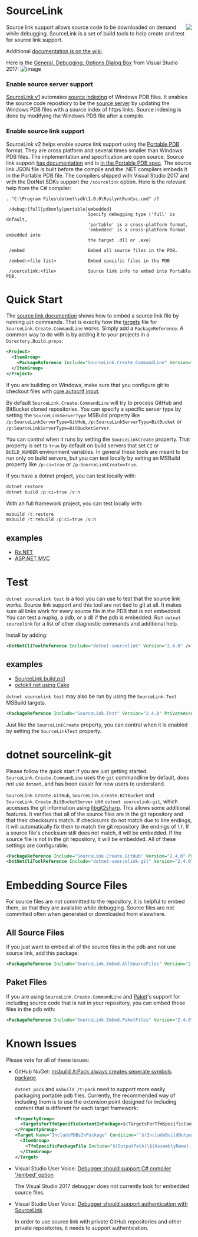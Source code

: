 
# SourceLink
<img src="https://ctaggart.github.io/SourceLink/SourceLink128.jpg" align="right">
Source link support allows source code to be downloaded on demand while debugging. SourceLink is a set of build tools to help create and test for source link support.

Additional [documentation is on the wiki](https://github.com/ctaggart/SourceLink/wiki).

Here is the [General, Debugging, Options Dialog Box](https://docs.microsoft.com/en-us/visualstudio/debugger/general-debugging-options-dialog-box) from Visual Studio 2017:
![image](https://cloud.githubusercontent.com/assets/80104/23337630/001cedb6-fbba-11e6-9c44-68f4c826470c.png)

### Enable source server support
[SourceLink v1](https://github.com/ctaggart/SourceLink/wiki/SourceLink-v1) automates [source indexing](http://msdn.microsoft.com/en-us/library/windows/hardware/ff556898.aspx) of Windows PDB files. It enables the source code repostiory to be the [source server](http://msdn.microsoft.com/en-us/library/windows/desktop/ms680641.aspx) by updating the Windows PDB files with a source index of https links. Source indexing is done by modifying the Windows PDB file after a compile.

### Enable source link support
SourceLink v2 helps enable source link support using the [Portable PDB](https://github.com/dotnet/core/blob/master/Documentation/diagnostics/portable_pdb.md) format. They are cross platform and several times smaller than Windows PDB files. The implementation and specification are open source. Source link support [has documentation](https://github.com/dotnet/core/blob/master/Documentation/diagnostics/source_link.md) and is [in the Portable PDB spec](https://github.com/dotnet/corefx/blob/master/src/System.Reflection.Metadata/specs/PortablePdb-Metadata.md#SourceLink). The source link JSON file is built before the compile and the .NET compilers embeds it in the Portable PDB file. The compilers shipped with Visual Studio 2017 and with the DotNet SDKs support the `/sourcelink` option. Here is the relevant help from the C# compiler:
```
. "C:\Program Files\dotnet\sdk\1.0.0\Roslyn\RunCsc.cmd" /?

 /debug:{full|pdbonly|portable|embedded}
                               Specify debugging type ('full' is default,
                               'portable' is a cross-platform format,
                               'embedded' is a cross-platform format embedded into
                               the target .dll or .exe)
                               
 /embed                        Embed all source files in the PDB.
 
 /embed:<file list>            Embed specific files in the PDB
 
 /sourcelink:<file>            Source link info to embed into Portable PDB.
```

# Quick Start

The [source link documention](https://github.com/dotnet/core/blob/master/Documentation/diagnostics/source_link.md) shows how to embed a source link file by running `git` commands. That is exactly how the [targets](https://github.com/ctaggart/SourceLink/blob/v2/SourceLink.Create.CommandLine/SourceLink.Create.CommandLine.targets) file for `SourceLink.Create.CommandLine` works. Simply add a `PackageReference`. A common way to do with is by adding it to your projects in a `Directory.Build.props`:
``` xml
<Project>
  <ItemGroup>
    <PackageReference Include="SourceLink.Create.CommandLine" Version="2.4.0" PrivateAssets="All" /> 
  </ItemGroup>
</Project>
```

If you are building on Windows, make sure that you configure git to checkout files with [core.autocrlf input](https://github.com/ctaggart/SourceLink/wiki/Line-Endings).

By default `SourceLink.Create.CommandLine` will try to process GitHub and BitBucket cloned repositories. You can specify a specific server type by setting the `SourceLinkServerType` MSBuild property like `/p:SourceLinkServerType=GitHub`, `/p:SourceLinkServerType=BitBucket` or `/p:SourceLinkServerType=BitBucketServer`.

You can control when it runs by setting the `SourceLinkCreate` property. That property is set to `true` by default on build servers that set `CI` or `BUILD_NUMBER` environment variables. In general these tools are meant to be run only on build servers, but you can test locally by setting an MSBuild property like `/p:ci=true` or `/p:SourceLinkCreate=true`.

If you have a dotnet project, you can test locally with:
``` ps1
dotnet restore
dotnet build /p:ci=true /v:n
```
With an full framework project, you can test locally with:
``` ps1
msbuild /t:restore
msbuild /t:rebuild /p:ci=true /v:n
```

## examples
- [Rx.NET](https://github.com/ctaggart/SourceLink/issues/167#issuecomment-297423617)
- [ASP.NET MVC](https://github.com/ctaggart/SourceLink/issues/173)

# Test

`dotnet sourcelink test` is a tool you can use to test that the source link works. Source link support and this tool are not tied to git at all. It makes sure all links work for every source file in the PDB that is not embedded. You can test a nupkg, a pdb, or a dll if the pdb is embedded. Run `dotnet sourcelink` for a list of other diagnostic commands and additional help.

Install by adding:
``` xml
<DotNetCliToolReference Include="dotnet-sourcelink" Version="2.4.0" />
```

## examples
- [SourceLink build.ps1](https://github.com/ctaggart/SourceLink/blob/v2/build.ps1#L45-L51)
- [octokit.net using Cake](https://github.com/ctaggart/SourceLink/issues/174)

`dotnet sourcelink test` may also be run by using the `SourceLink.Test` MSBuild targets.
``` xml
<PackageReference Include="SourceLink.Test" Version="2.4.0" PrivateAssets="all" />
```
Just like the `SourceLinkCreate` property, you can control when it is enabled by setting the `SourceLinkTest` property.

# dotnet sourcelink-git

Please follow the quick start if you are just getting started. `SourceLink.Create.CommandLine` uses the `git` commandline by default, does not use `dotnet`, and has been easier for new users to understand.

`SourceLink.Create.GitHub`, `SourceLink.Create.BitBucket` and `SourceLink.Create.BitBucketServer` use `dotnet sourcelink-git`, which accesses the git information using [libgit2sharp](https://github.com/libgit2/libgit2sharp). This allows some additional features. It verifies that all of the source files are in the git repository and that their checksums match. If checksums do not match due to line endings, it will automatically fix them to match the git repository like endings of `lf`. If a source file's checksum still does not match, it will be embedded. If the source file is not in the git repository, it will be embedded. All of these settings are configurable.

``` xml
<PackageReference Include="SourceLink.Create.GitHub" Version="2.4.0" PrivateAssets="all" />
<DotNetCliToolReference Include="dotnet-sourcelink-git" Version="2.4.0" />
```

# Embedding Source Files

For source files are not committed to the repository, it is helpful to embed them, so that they are available while debugging. Source files are not committed often when generated or downloaded from elsewhere.

## All Source Files

If you just want to embed all of the source files in the pdb and not use source link, add this package:
``` xml
<PackageReference Include="SourceLink.Embed.AllSourceFiles" Version="2.4.0" PrivateAssets="all" />
```

## Paket Files

If you are using `SourceLink.Create.CommandLine` and [Paket](https://fsprojects.github.io/Paket/)'s support for including source code that is not in your repository, you can embed those files in the pdb with:
``` xml
<PackageReference Include="SourceLink.Embed.PaketFiles" Version="2.4.0" PrivateAssets="all" />
```

# Known Issues

Please vote for all of these issues:

- GitHub NuGet: [msbuild /t:Pack always creates seperate symbols package](https://github.com/NuGet/Home/issues/4142)
  
  `dotnet pack` and `msbuild /t:pack` need to support more easily packaging portable pdb files. Currently, the recommended way of including them is to use the extension point designed for including content that is different for each target framework:

  ``` xml
  <PropertyGroup>
    <TargetsForTfmSpecificContentInPackage>$(TargetsForTfmSpecificContentInPackage);IncludePDBsInPackage</TargetsForTfmSpecificContentInPackage>
  </PropertyGroup>
  <Target Name="IncludePDBsInPackage" Condition="'$(IncludeBuildOutput)' != 'false'">
    <ItemGroup>
      <TfmSpecificPackageFile Include="$(OutputPath)\$(AssemblyName).pdb" PackagePath="lib\$(TargetFramework)" />
    </ItemGroup>
  </Target>
  ```

- Visual Studio User Voice: [Debugger should support C# compiler '/embed' option](https://visualstudio.uservoice.com/forums/121579-visual-studio-ide/suggestions/19107733-debugger-should-support-c-compiler-embed-optio)

  The Visual Studio 2017 debugger does not currently look for embedded source files.

- Visual Studio User Voice: [Debugger should support authentication with SourceLink](https://visualstudio.uservoice.com/forums/121579-visual-studio-ide/suggestions/19107784-debugger-should-support-authentication-with-source)

   In order to use source link with private GitHub repositories and other private repositories, it needs to support authentication.

